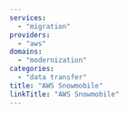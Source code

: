 ```yaml
---
services:
  - "migration"
providers:
  - "aws"
domains:
  - "modernization"
categories:
  - "data transfer"
title: "AWS Snowmobile"
linkTitle: "AWS Snowmobile"
---
```

